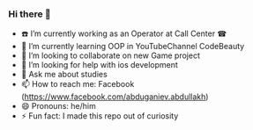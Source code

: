 ### Hi there 👋


- ☎️ I’m currently working as an Operator at Call Center ☎
- 🌱 I’m currently learning OOP in YouTubeChannel CodeBeauty
- 👯 I’m looking to collaborate on new Game project
- 🤔 I’m looking for help with ios development
- 💬 Ask me about studies
- 📫 How to reach me: Facebook (https://www.facebook.com/abduganiev.abdullakh)
- 😄 Pronouns: he/him
- ⚡ Fun fact: I made this repo out of curiosity 


